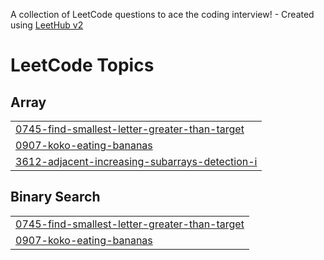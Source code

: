 A collection of LeetCode questions to ace the coding interview! - Created using [LeetHub v2](https://github.com/arunbhardwaj/LeetHub-2.0)
<!---LeetCode Topics Start-->
# LeetCode Topics
## Array
|  |
| ------- |
| [0745-find-smallest-letter-greater-than-target](https://github.com/PadmajaMaram/October2025/tree/master/0745-find-smallest-letter-greater-than-target) |
| [0907-koko-eating-bananas](https://github.com/PadmajaMaram/October2025/tree/master/0907-koko-eating-bananas) |
| [3612-adjacent-increasing-subarrays-detection-i](https://github.com/PadmajaMaram/October2025/tree/master/3612-adjacent-increasing-subarrays-detection-i) |
## Binary Search
|  |
| ------- |
| [0745-find-smallest-letter-greater-than-target](https://github.com/PadmajaMaram/October2025/tree/master/0745-find-smallest-letter-greater-than-target) |
| [0907-koko-eating-bananas](https://github.com/PadmajaMaram/October2025/tree/master/0907-koko-eating-bananas) |
<!---LeetCode Topics End-->